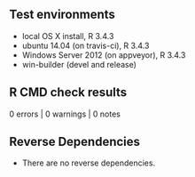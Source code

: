 ## Test environments
* local OS X install, R 3.4.3
* ubuntu 14.04 (on travis-ci), R 3.4.3
* Windows Server 2012 (on appveyor), R 3.4.3
* win-builder (devel and release)

## R CMD check results
0 errors | 0 warnings | 0 notes

## Reverse Dependencies
* There are no reverse dependencies.

